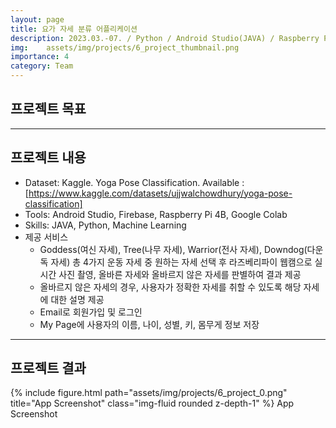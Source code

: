 ```yaml
---
layout: page
title: 요가 자세 분류 어플리케이션
description: 2023.03.-07. / Python / Android Studio(JAVA) / Raspberry Pi 4B / Firebase
img: 	assets/img/projects/6_project_thumbnail.png
importance: 4
category: Team
---
```


## 프로젝트 목표


---

## 프로젝트 내용
- Dataset: Kaggle. Yoga Pose Classification. Available : [https://www.kaggle.com/datasets/ujjwalchowdhury/yoga-pose-classification]
- Tools: Android Studio, Firebase, Raspberry Pi 4B, Google Colab
- Skills: JAVA, Python, Machine Learning
- 제공 서비스
  - Goddess(여신 자세), Tree(나무 자세), Warrior(전사 자세), Downdog(다운독 자세) 총 4가지 운동 자세 중 원하는 자세 선택 후 라즈베리파이 웹캠으로 실시간 사진 촬영, 올바른 자세와 올바르지 않은 자세를 판별하여 결과 제공
  - 올바르지 않은 자세의 경우, 사용자가 정확한 자세를 취할 수 있도록 해당 자세에 대한 설명 제공
  - Email로 회원가입 및 로그인
  - My Page에 사용자의 이름, 나이, 성별, 키, 몸무게 정보 저장 

---

## 프로젝트 결과

{% include figure.html path="assets/img/projects/6_project_0.png" title="App Screenshot" class="img-fluid rounded z-depth-1" %}
App Screenshot
